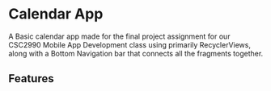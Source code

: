 # Calendar App

A Basic calendar app made for the final project assignment for our CSC2990 Mobile App Development class using primarily RecyclerViews,
along with a Bottom Navigation bar that connects all the fragments together. 

## Features
